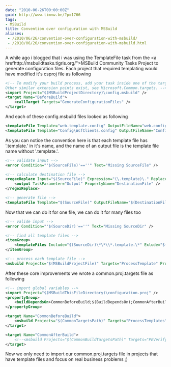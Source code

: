 ```yaml
---
date: "2010-06-26T00:00:00Z"
guid: http://www.timvw.be/?p=1766
tags:
- MSBuild
title: Convention over configuration with MSBuild
aliases:
 - /2010/06/26/convention-over-configuration-with-msbuild/
 - /2010/06/26/convention-over-configuration-with-msbuild.html
---
```

A while ago i blogged that i was using the TemplateFile task from the <a hrefhttp://msbuildtasks.tigris.org/">MSBuild Community Tasks Project</a> to generate configuration files. Each project that required templating would have modified it's csproj file as following

```xml
<!-- To modify your build process, add your task inside one of the targets below and uncomment it.
Other similar extension points exist, see Microsoft.Common.targets. -->
<import Project="$(MSBuildProjectDirectory)\config.msbuild" />
<target Name="BeforeBuild">
	<callTarget Targets="GenerateConfigurationFiles" />
</target>
```

And each of these config.msbuild files looked as following

```xml 
<templateFile Template="web.template.config" OutputFileName="web.config" Tokens="@(TemplateTokens)" />
<templateFile Template="Config\WcfClients.config" OutputFileName="Config\WcfClients.config" Tokens="@(TemplateTokens)" />
```

As you can notice the convention here is that each template file has '.template.' in it's name, and the name of an output file is the template file name without '.template.'.

```xml
<!-- validate input -->
<error Condition="'$(SourceFile)'==''" Text="Missing SourceFile" />

<!-- calculate destination file -->
<regexReplace Input="$(SourceFile)" Expression="(\.template)\." Replacement="." Count="1">
	<output TaskParameter="Output" PropertyName="DestinationFile" />
</regexReplace>

<!-- generate file -->
<templateFile Template="$(SourceFile)" OutputFileName="$(DestinationFile)" Tokens="@(TemplateTokens)" />
```

Now that we can do it for one file, we can do it for many files too

```xml 
<!-- valide input -->
<error Condition="'$(SourceDir)'==''" Text="Missing SourceDir" />

<!-- find all template files -->
<itemGroup>
	<templateFiles Include="$(SourceDir)\*\*\\*.template.\*" Exlude="$(SourceDir)\\*\*\\*.svn*" />
</itemGroup>

<!-- process each template file -->
<msbuild Projects="$(MSBuildProjectFile)" Targets="ProcessTemplate" Properties="SourceFile=%(TemplateFiles.FullPath)" />
```

After these core improvements we wrote a common.proj.targets file as following

```xml 
<!-- import global variables -->
<import Project="$(MSBuildThisFileDirectory)\configuration.proj" />
<propertyGroup>
	<buildDependsOn>CommonBeforeBuild;$(BuildDependsOn);CommonAfterBuild</buildDependsOn> 
</propertyGroup> 

<target Name="CommonBeforeBuild">
	<msbuild Projects="$(CommonTargetsPath)" Targets="ProcessTemplates" Properties="SourceDir=$(MSBuildProjectDirectory)" />
</target>

<target Name="CommonAfterBuild">
	<!--<msbuild Projects="$(CommonBuildTargetsPath)" Targets="PEVerify" Properties="SourceFile=$(TargetPath)" />-->
</target> 
```

Now we only need to import our common.proj.targets file in projects that have template files and focus on real business problems ;)
